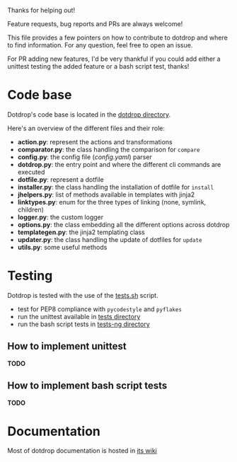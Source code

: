 Thanks for helping out!

Feature requests, bug reports and PRs are always welcome!

This file provides a few pointers on how to contribute to dotdrop
and where to find information. For any question, feel free to open an issue.

For PR adding new features, I'd be very thankful if you could add either
a unittest testing the added feature or a bash script test, thanks!

# Code base

Dotdrop's code base is located in the [dotdrop directory](/dotdrop).

Here's an overview of the different files and their role:

* **action.py**: represent the actions and transformations
* **comparator.py**: the class handling the comparison for `compare`
* **config.py**: the config file (*config.yaml*) parser
* **dotdrop.py**: the entry point and where the different cli commands are executed
* **dotfile.py**: represent a dotfile
* **installer.py**: the class handling the installation of dotfile for `install`
* **jhelpers.py**: list of methods available in templates with jinja2
* **linktypes.py**: enum for the three types of linking (none, symlink, children)
* **logger.py**: the custom logger
* **options.py**: the class embedding all the different options across dotdrop
* **templategen.py**: the jinja2 templating class
* **updater.py**: the class handling the update of dotfiles for `update`
* **utils.py**: some useful methods

# Testing

Dotdrop is tested with the use of the [tests.sh](/tests.sh) script.

* test for PEP8 compliance with `pycodestyle` and `pyflakes`
* run the unittest available in [tests directory](/tests)
* run the bash script tests in [tests-ng directory](tests-ng)

## How to implement unittest

**TODO**

## How to implement bash script tests

**TODO**

# Documentation

Most of dotdrop documentation is hosted in [its wiki](https://github.com/deadc0de6/dotdrop/wiki)
